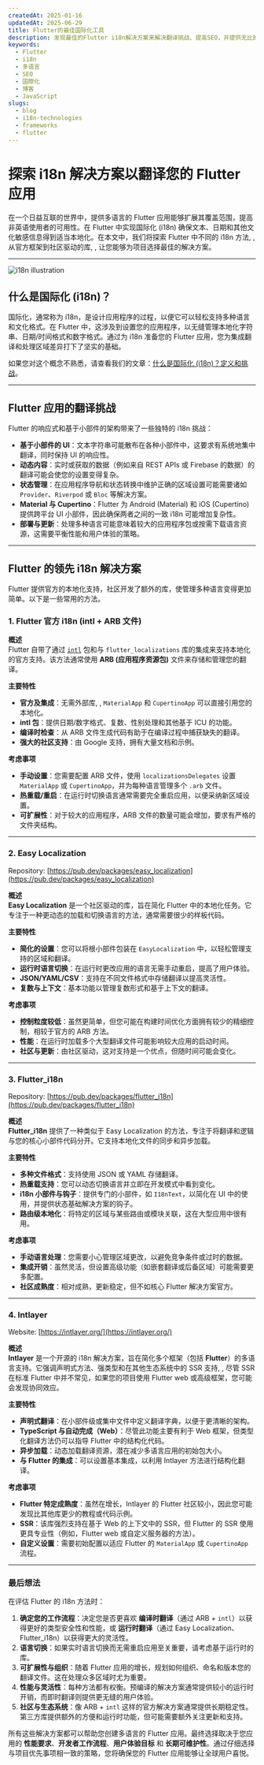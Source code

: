 ```yaml
---
createdAt: 2025-01-16
updatedAt: 2025-06-29
title: Flutter的最佳国际化工具
description: 发现最佳的Flutter i18n解决方案来解决翻译挑战、提高SEO，并提供无比的全球网络体验。
keywords:
  - Flutter
  - i18n
  - 多语言
  - SEO
  - 国際化
  - 博客
  - JavaScript
slugs:
  - blog
  - i18n-technologies
  - frameworks
  - flutter
---
```


# 探索 i18n 解决方案以翻译您的 Flutter 应用

在一个日益互联的世界中，提供多语言的 Flutter 应用能够扩展其覆盖范围，提高非英语使用者的可用性。在 Flutter 中实现国际化 (i18n) 确保文本、日期和其他文化敏感信息得到适当本地化。在本文中，我们将探索 Flutter 中不同的 i18n 方法, , 从官方框架到社区驱动的库, , 让您能够为项目选择最佳的解决方案。

---

![i18n illustration](https://github.com/aymericzip/intlayer/blob/main/docs/assets/i18n.webp)

## 什么是国际化 (i18n)？

国际化，通常称为 i18n，是设计应用程序的过程，以便它可以轻松支持多种语言和文化格式。在 Flutter 中，这涉及到设置您的应用程序，以无缝管理本地化字符串、日期/时间格式和数字格式。通过为 i18n 准备您的 Flutter 应用，您为集成翻译和处理区域差异打下了坚实的基础。

如果您对这个概念不熟悉，请查看我们的文章：[什么是国际化 (i18n)？定义和挑战](https://github.com/aymericzip/intlayer/blob/main/docs/blog/zh/what_is_internationalization.md)。

---

## Flutter 应用的翻译挑战

Flutter 的响应式和基于小部件的架构带来了一些独特的 i18n 挑战：

- **基于小部件的 UI**：文本字符串可能散布在各种小部件中，这要求有系统地集中翻译，同时保持 UI 的响应性。
- **动态内容**：实时或获取的数据（例如来自 REST APIs 或 Firebase 的数据）的翻译可能会使您的设置变得复杂。
- **状态管理**：在应用程序导航和状态转换中维护正确的区域设置可能需要诸如 `Provider`、`Riverpod` 或 `Bloc` 等解决方案。
- **Material 与 Cupertino**：Flutter 为 Android (Material) 和 iOS (Cupertino) 提供跨平台 UI 小部件，因此确保两者之间的一致 i18n 可能增加复杂性。
- **部署与更新**：处理多种语言可能意味着较大的应用程序包或按需下载语言资源，这需要平衡性能和用户体验的策略。

---

## Flutter 的领先 i18n 解决方案

Flutter 提供官方的本地化支持，社区开发了额外的库，使管理多种语言变得更加简单。以下是一些常用的方法。

### 1. Flutter 官方 i18n (intl + ARB 文件)

**概述**  
Flutter 自带了通过 [`intl`](https://pub.dev/packages/intl) 包和与 `flutter_localizations` 库的集成来支持本地化的官方支持。该方法通常使用 **ARB (应用程序资源包)** 文件来存储和管理您的翻译。

**主要特性**

- **官方及集成**：无需外部库, , `MaterialApp` 和 `CupertinoApp` 可以直接引用您的本地化。
- **intl 包**：提供日期/数字格式、复数、性别处理和其他基于 ICU 的功能。
- **编译时检查**：从 ARB 文件生成代码有助于在编译过程中捕获缺失的翻译。
- **强大的社区支持**：由 Google 支持，拥有大量文档和示例。

**考虑事项**

- **手动设置**：您需要配置 ARB 文件，使用 `localizationsDelegates` 设置 `MaterialApp` 或 `CupertinoApp`，并为每种语言管理多个 `.arb` 文件。
- **热重载/重启**：在运行时切换语言通常需要完全重启应用，以便采纳新区域设置。
- **可扩展性**：对于较大的应用程序，ARB 文件的数量可能会增加，要求有严格的文件夹结构。

---

### 2. Easy Localization

Repository: [https://pub.dev/packages/easy_localization](https://pub.dev/packages/easy_localization)

**概述**  
**Easy Localization** 是一个社区驱动的库，旨在简化 Flutter 中的本地化任务。它专注于一种更动态的加载和切换语言的方法，通常需要很少的样板代码。

**主要特性**

- **简化的设置**：您可以将根小部件包装在 `EasyLocalization` 中，以轻松管理支持的区域和翻译。
- **运行时语言切换**：在运行时更改应用的语言无需手动重启，提高了用户体验。
- **JSON/YAML/CSV**：支持在不同文件格式中存储翻译以提高灵活性。
- **复数与上下文**：基本功能以管理复数形式和基于上下文的翻译。

**考虑事项**

- **控制粒度较低**：虽然更简单，但您可能在构建时间优化方面拥有较少的精细控制，相较于官方的 ARB 方法。
- **性能**：在运行时加载多个大型翻译文件可能影响较大应用的启动时间。
- **社区与更新**：由社区驱动，这对支持是一个优点，但随时间可能会变化。

---

### 3. Flutter_i18n

Repository: [https://pub.dev/packages/flutter_i18n](https://pub.dev/packages/flutter_i18n)

**概述**  
**Flutter_i18n** 提供了一种类似于 Easy Localization 的方法，专注于将翻译和逻辑与您的核心小部件代码分开。它支持本地化文件的同步和异步加载。

**主要特性**

- **多种文件格式**：支持使用 JSON 或 YAML 存储翻译。
- **热重载支持**：您可以动态切换语言并立即在开发模式中看到变化。
- **i18n 小部件与钩子**：提供专门的小部件，如 `I18nText`，以简化在 UI 中的使用，并提供状态基础解决方案的钩子。
- **路由级本地化**：将特定的区域与某些路由或模块关联，这在大型应用中很有用。

**考虑事项**

- **手动语言处理**：您需要小心管理区域更改，以避免竞争条件或过时的数据。
- **集成开销**：虽然灵活，但设置高级功能（如嵌套翻译或后备区域）可能需要更多配置。
- **社区成熟度**：相对成熟，更新稳定，但不如核心 Flutter 解决方案官方。

---

### 4. Intlayer

Website: [https://intlayer.org/](https://intlayer.org/)

**概述**  
**Intlayer** 是一个开源的 i18n 解决方案，旨在简化多个框架（包括 **Flutter**）的多语言支持。它强调声明式方法、强类型和在其他生态系统中的 SSR 支持, , 尽管 SSR 在标准 Flutter 中并不常见，如果您的项目使用 Flutter web 或高级框架，您可能会发现协同效应。

**主要特性**

- **声明式翻译**：在小部件级或集中文件中定义翻译字典，以便于更清晰的架构。
- **TypeScript 与自动完成（Web）**：尽管此功能主要有利于 Web 框架，但类型化翻译方法仍可以指导 Flutter 中的结构化代码。
- **异步加载**：动态加载翻译资源，潜在减少多语言应用的初始包大小。
- **与 Flutter 的集成**：可以设置基本集成，以利用 Intlayer 方法进行结构化翻译。

**考虑事项**

- **Flutter 特定成熟度**：虽然在增长，Intlayer 的 Flutter 社区较小，因此您可能发现比其他库更少的教程或代码示例。
- **SSR**：该库强烈支持在基于 Web 的上下文中的 SSR，但 Flutter 的 SSR 使用更具专业性（例如，Flutter web 或自定义服务器的方法）。
- **自定义设置**：需要初始配置以适应 Flutter 的 `MaterialApp` 或 `CupertinoApp` 流程。

---

### 最后想法

在评估 Flutter 的 i18n 方法时：

1. **确定您的工作流程**：决定您是否更喜欢 **编译时翻译**（通过 ARB + `intl`）以获得更好的类型安全性和性能，或 **运行时翻译**（通过 Easy Localization、Flutter_i18n）以获得更大的灵活性。
2. **语言切换**：如果实时语言切换而无需重启应用至关重要，请考虑基于运行时的库。
3. **可扩展性与组织**：随着 Flutter 应用的增长，规划如何组织、命名和版本您的翻译文件。这在处理众多区域时尤为重要。
4. **性能与灵活性**：每种方法都有权衡。预编译的解决方案通常提供较小的运行时开销，而即时翻译则提供更无缝的用户体验。
5. **社区与生态系统**：像 ARB + `intl` 这样的官方解决方案通常提供长期稳定性。第三方库提供额外的方便和运行时功能，但可能需要额外关注更新和支持。

所有这些解决方案都可以帮助您创建多语言的 Flutter 应用。最终选择取决于您应用的 **性能要求**、**开发者工作流程**、**用户体验目标** 和 **长期可维护性**。通过仔细选择与项目优先事项相一致的策略，您将确保您的 Flutter 应用能够让全球用户喜悦。
